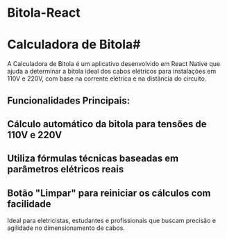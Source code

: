 # Bitola-React
# Calculadora de Bitola#
A Calculadora de Bitola é um aplicativo desenvolvido em React Native que ajuda a determinar a bitola ideal dos cabos elétricos para instalações em 110V e 220V, com base na corrente elétrica e na distância do circuito.

## Funcionalidades Principais:
## Cálculo automático da bitola para tensões de 110V e 220V

## Utiliza fórmulas técnicas baseadas em parâmetros elétricos reais
## Botão "Limpar" para reiniciar os cálculos com facilidade

Ideal para eletricistas, estudantes e profissionais que buscam precisão e agilidade no dimensionamento de cabos.

